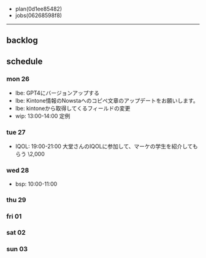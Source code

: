 
- plan(0d1ee85482)
- jobs(06268598f8)
---

## backlog

## schedule
### mon 26
- lbe: GPT4にバージョンアップする
- lbe: Kintone情報のNowstaへのコピペ文章のアップデートをお願いします。
- lbe: kintoneから取得してくるフィールドの変更
- wip: 13:00-14:00 定例
### tue 27
- IQOL: 19:00-21:00 大堂さんのIQOLに参加して、マーケの学生を紹介してもらう \2,000
### wed 28
- bsp: 10:00-11:00
### thu 29
### fri 01
### sat 02
### sun 03




